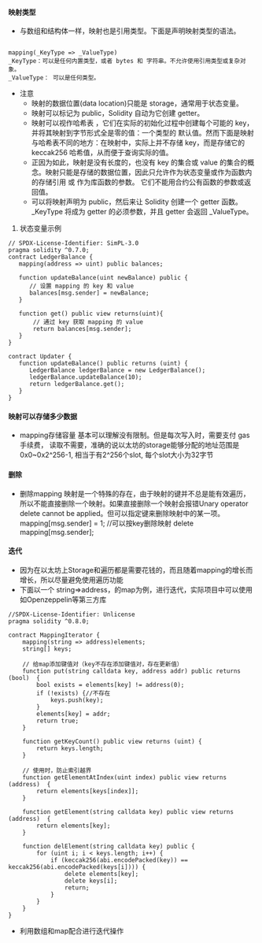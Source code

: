 #### 映射类型

- 与数组和结构体一样，映射也是引用类型。下面是声明映射类型的语法。

``` solidity

mapping(_KeyType => _ValueType)
_KeyType：可以是任何内置类型，或者 bytes 和 字符串。不允许使用引用类型或复杂对象。
_ValueType： 可以是任何类型。

```

- 注意
    - 映射的数据位置(data location)只能是 storage，通常用于状态变量。
    - 映射可以标记为 public，Solidity 自动为它创建 getter。
    - 映射可以视作哈希表 ，它们在实际的初始化过程中创建每个可能的 key，并将其映射到字节形式全是零的值：一个类型的
      默认值。然而下面是映射与哈希表不同的地方：在映射中，实际上并不存储 key，而是存储它的 keccak256 哈希值，从而便于查询实际的值。
    - 正因为如此，映射是没有长度的，也没有 key 的集合或 value 的集合的概念。映射只能是存储的数据位置，因此只允许作为状态变量或作为函数内的存储引用
      或 作为库函数的参数。 它们不能用合约公有函数的参数或返回值。
    - 可以将映射声明为 public，然后来让 Solidity 创建一个 getter 函数。 _KeyType 将成为 getter 的必须参数，并且 getter
      会返回 _ValueType。


1. 状态变量示例

``` solidity
// SPDX-License-Identifier: SimPL-3.0
pragma solidity ^0.7.0;
contract LedgerBalance {
   mapping(address => uint) public balances;

   function updateBalance(uint newBalance) public {
      // 设置 mapping 的 key 和 value
      balances[msg.sender] = newBalance;
   }

   function get() public view returns(uint){
       // 通过 key 获取 mapping 的 value
       return balances[msg.sender];
   }
}

contract Updater {
   function updateBalance() public returns (uint) {
      LedgerBalance ledgerBalance = new LedgerBalance();
      ledgerBalance.updateBalance(10);
      return ledgerBalance.get();
   }
}
```

#### 映射可以存储多少数据

- mapping存储容量 基本可以理解没有限制。但是每次写入时，需要支付 gas 手续费，
  读取不需要，准确的说以太坊的storage能够分配的地址范围是0x0~0x2^256-1, 相当于有2^256个slot, 每个slot大小为32字节

#### 删除

- 删除mapping
  映射是一个特殊的存在，由于映射的键并不总是能有效遍历，所以不能直接删除一个映射。如果直接删除一个映射会报错Unary operator
  delete cannot be applied。但可以指定键来删除映射中的某一项。
  mapping[msg.sender] = 1;
  //可以按key删除映射
  delete mapping[msg.sender];

#### 迭代

- 因为在以太坊上Storage和遍历都是需要花钱的，而且随着mapping的增长而增长，所以尽量避免使用遍历功能
- 下面以一个 string=>address，的map为例，进行迭代，实际项目中可以使用如Openzeppelin等第三方库

``` solidity
//SPDX-License-Identifier: Unlicense
pragma solidity ^0.8.0;

contract MappingIterator {
    mapping(string => address)elements;
    string[] keys;

    // 给map添加键值对（key不存在添加键值对，存在更新值）
    function put(string calldata key, address addr) public returns (bool)  {
        bool exists = elements[key] != address(0);
        if (!exists) {//不存在
            keys.push(key);
        }
        elements[key] = addr;
        return true;
    }

    function getKeyCount() public view returns (uint) {
        return keys.length;
    }

    // 使用时，防止索引越界
    function getElementAtIndex(uint index) public view returns (address)  {
        return elements[keys[index]];
    }

    function getElement(string calldata key) public view returns (address)  {
        return elements[key];
    }

    function delElement(string calldata key) public {
        for (uint i; i < keys.length; i++) {
            if (keccak256(abi.encodePacked(key)) == keccak256(abi.encodePacked(keys[i]))) {
                delete elements[key];
                delete keys[i];
                return;
            }
        }
    }
}
```

- 利用数组和map配合进行迭代操作

